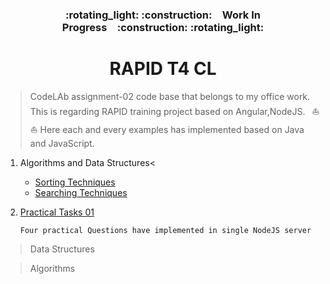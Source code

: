 <h3 align="center">:rotating_light: :construction:&ensp;&ensp;Work In Progress&ensp;&ensp;:construction: :rotating_light:</h3>
<h1 align="center">RAPID T4 CL</h1>

> CodeLAb assignment-02 code base that belongs to my office work. This is regarding RAPID training project based on Angular,NodeJS. &ensp;:boat: :boat:
> Here each and every examples has implemented based on Java and JavaScript.


1. Algorithms and Data Structures<
	- [Sorting Techniques](./Algorithms-and-Data-Structures/Sorting-Techniques)
	- [Searching Techniques](./Algorithms-and-Data-Structures/Searching-Techniques)
	
2. [Practical Tasks 01](./Practical-Tasks-01)
	
	````
	Four practical Questions have implemented in single NodeJS server
	````

> Data Structures


> Algorithms 

